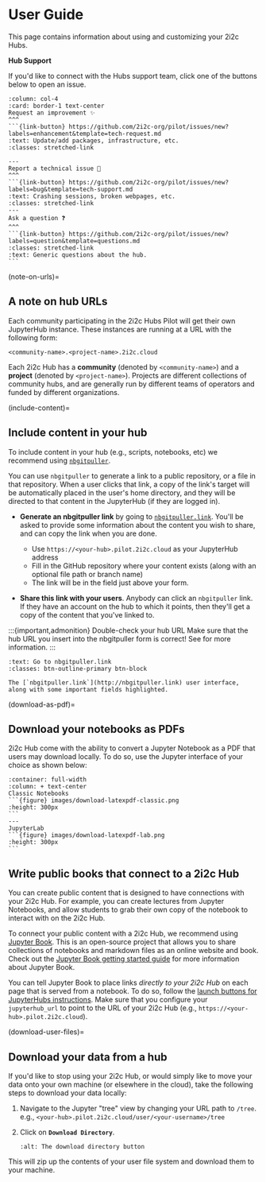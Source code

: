 # User Guide

This page contains information about using and customizing your 2i2c Hubs.

**Hub Support**

If you'd like to connect with the Hubs support team, click one of the buttons below to open an issue.

````{panels}
:column: col-4
:card: border-1 text-center
Request an improvement ✨
^^^
```{link-button} https://github.com/2i2c-org/pilot/issues/new?labels=enhancement&template=tech-request.md
:text: Update/add packages, infrastructure, etc.
:classes: stretched-link

---
Report a technical issue 🐛
^^^
```{link-button} https://github.com/2i2c-org/pilot/issues/new?labels=bug&template=tech-support.md
:text: Crashing sessions, broken webpages, etc.
:classes: stretched-link
---
Ask a question ❓
^^^
```{link-button} https://github.com/2i2c-org/pilot/issues/new?labels=question&template=questions.md
:classes: stretched-link
:text: Generic questions about the hub.
```
````

(note-on-urls)=
## A note on hub URLs

Each community participating in the 2i2c Hubs Pilot will get their own JupyterHub instance. These instances are running at a URL with the following form:

```
<community-name>.<project-name>.2i2c.cloud
```

Each 2i2c Hub has a **community** (denoted by `<community-name>`) and a **project** (denoted by `<project-name>`). Projects are different collections of community hubs, and are generally run by different teams of operators and funded by different organizations.

(include-content)=
## Include content in your hub

To include content in your hub (e.g., scripts, notebooks, etc) we recommend using [`nbgitpuller`](https://jupyterhub.github.io/nbgitpuller).

You can use `nbgitpuller` to generate a link to a public repository, or a file in that repository. When a user clicks that link, a copy of the link's target will be automatically placed in the user's home directory, and they will be directed to that content in the JupyterHub (if they are logged in).

- **Generate an nbgitpuller link** by going to [`nbgitpuller.link`](http://nbgitpuller.link/). You'll be asked to provide some information about the content you wish to share, and can copy the link when you are done.
  - Use `https://<your-hub>.pilot.2i2c.cloud` as your JupyterHub address
  - Fill in the GitHub repository where your content exists (along with an optional file path or branch name)
  - The link will be in the field just above your form.

- **Share this link with your users**. Anybody can click an `nbgitpuller` link. If they have an account on the hub to which it points, then they'll get a copy of the content that you've linked to.

:::{important,admonition} Double-check your hub URL
Make sure that the hub URL you insert into the nbgitpuller form is correct! See [](note-on-urls) for more information.
:::


```{link-button} http://nbgitpuller.link
:text: Go to nbgitpuller.link
:classes: btn-outline-primary btn-block
```
```{figure} images/nbgitpuller-ui.png
The [`nbgitpuller.link`](http://nbgitpuller.link) user interface, along with some important fields highlighted.
```

(download-as-pdf)=
## Download your notebooks as PDFs

2i2c Hub come with the ability to convert a Jupyter Notebook as a PDF that users may download locally. To do so, use the Jupyter interface of your choice as shown below:

````{panels}
:container: full-width
:column: + text-center
Classic Notebooks
```{figure} images/download-latexpdf-classic.png
:height: 300px
```
---
JupyterLab
```{figure} images/download-latexpdf-lab.png
:height: 300px
```
````

## Write public books that connect to a 2i2c Hub

You can create public content that is designed to have connections with your 2i2c Hub. For example, you can create lectures from Jupyter Notebooks, and allow students to grab their own copy of the notebook to interact with on the 2i2c Hub.

To connect your public content with a 2i2c Hub, we recommend using [Jupyter Book](https://jupyterbook.org). This is an open-source project that allows you to share collections of notebooks and markdown files as an online website and book. Check out the [Jupyter Book getting started guide](https://jupyterbook.org/start/overview.html) for more information about Jupyter Book.

You can tell Jupyter Book to place links *directly to your 2i2c Hub* on each page that is served from a notebook. To do so, follow the [launch buttons for JupyterHubs instructions](https://jupyterbook.org/interactive/launchbuttons.html#jupyterhub-buttons-for-your-pages). Make sure that you configure your `jupyterhub_url` to point to the URL of your 2i2c Hub (e.g., `https://<your-hub>.pilot.2i2c.cloud`).

(download-user-files)=
## Download your data from a hub

If you'd like to stop using your 2i2c Hub, or would simply like to move your data onto your own machine (or elsewhere in the cloud), take the following steps to download your data locally:

1. Navigate to the Jupyter "tree" view by changing your URL path to `/tree`. e.g., `<your-hub>.pilot.2i2c.cloud/user/<your-username>/tree`
2. Click on **`Download Directory`**.

   ```{figure} images/download-directory.png
   :alt: The download directory button
   ```

This will zip up the contents of your user file system and download them to your machine.
